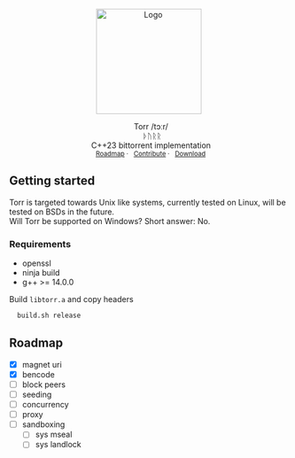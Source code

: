 <br />
<div align="center">
  <a href="https://github.com/DevGev/Torr/">
    <img src="https://i.postimg.cc/1XjvPsYS/T.png" alt="Logo" width="190">
  </a>
    <p align="center">
    &nbsp;&nbsp;Torr  /tɔːr/
    <br />
    &nbsp;&nbsp; ᚦᚢᚱᚱ
    <br />
    &nbsp;&nbsp;C++23 bittorrent implementation
    <br />
    <sub>&nbsp;&nbsp;<a href="#roadmap">Roadmap</a>
    ·
    &nbsp;&nbsp;<a href="https://github.com/othneildrew/Best-README-Template/issues/new?labels=bug&template=bug-report---.md">Contribute</a>
    ·
    &nbsp;&nbsp;<a href="https://github.com/othneildrew/Best-README-Template/issues/new?labels=enhancement&template=feature-request---.md">Download</a></sup>
  </p>
</div>
      
## Getting started

Torr is targeted towards Unix like systems, currently tested on Linux, will be tested on BSDs in the future.
<br />
Will Torr be supported on Windows? Short answer: No.
### Requirements
* openssl
* ninja build
* g++ >= 14.0.0

Build ```libtorr.a``` and copy headers
 ```sh
   build.sh release
   ```
   
## Roadmap
- [x] magnet uri
- [x] bencode
- [ ] block peers
- [ ] seeding
- [ ] concurrency
- [ ] proxy
- [ ] sandboxing
    - [ ] sys mseal
    - [ ] sys landlock
